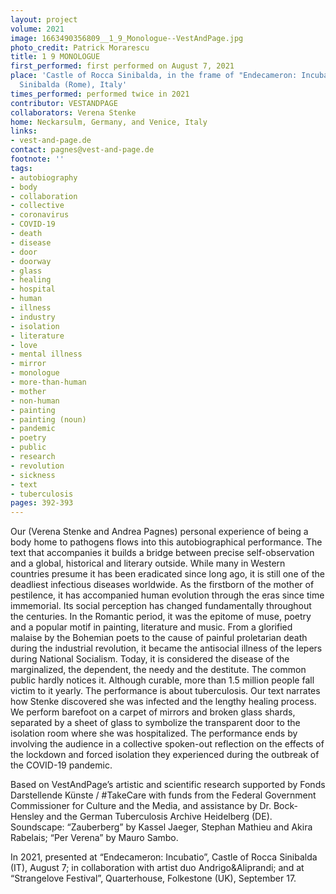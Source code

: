 ```yaml
---
layout: project
volume: 2021
image: 1663490356809__1_9_Monologue--VestAndPage.jpg
photo_credit: Patrick Morarescu
title: 1 9 MONOLOGUE
first_performed: first performed on August 7, 2021
place: 'Castle of Rocca Sinibalda, in the frame of "Endecameron: Incubatio," Rocca
  Sinibalda (Rome), Italy'
times_performed: performed twice in 2021
contributor: VESTANDPAGE
collaborators: Verena Stenke
home: Neckarsulm, Germany, and Venice, Italy
links:
- vest-and-page.de
contact: pagnes@vest-and-page.de
footnote: ''
tags:
- autobiography
- body
- collaboration
- collective
- coronavirus
- COVID-19
- death
- disease
- door
- doorway
- glass
- healing
- hospital
- human
- illness
- industry
- isolation
- literature
- love
- mental illness
- mirror
- monologue
- more-than-human
- mother
- non-human
- painting
- painting (noun)
- pandemic
- poetry
- public
- research
- revolution
- sickness
- text
- tuberculosis
pages: 392-393
---
```


Our (Verena Stenke and Andrea Pagnes) personal experience of being a body home to pathogens flows into this autobiographical performance. The text that accompanies it builds a bridge between precise self-observation and a global, historical and literary outside. While many in Western countries presume it has been eradicated since long ago, it is still one of the deadliest infectious diseases worldwide. As the firstborn of the mother of pestilence, it has accompanied human evolution through the eras since time immemorial. Its social perception has changed fundamentally throughout the centuries. In the Romantic period, it was the epitome of muse, poetry and a popular motif in painting, literature and music. From a glorified malaise by the Bohemian poets to the cause of painful proletarian death during the industrial revolution, it became the antisocial illness of the lepers during National Socialism. Today, it is considered the disease of the marginalized, the dependent, the needy and the destitute. The common public hardly notices it. Although curable, more than 1.5 million people fall victim to it yearly. The performance is about tuberculosis. Our text narrates how Stenke discovered she was infected and the lengthy healing process. We perform barefoot on a carpet of mirrors and broken glass shards, separated by a sheet of glass to symbolize the transparent door to the isolation room where she was hospitalized. The performance ends by involving the audience in a collective spoken-out reflection on the effects of the lockdown and forced isolation they experienced during the outbreak of the COVID-19 pandemic.

Based on VestAndPage’s artistic and scientific research supported by Fonds Darstellende Künste / #TakeCare with funds from the Federal Government Commissioner for Culture and the Media, and assistance by Dr. Bock-Hensley and the German Tuberculosis Archive Heidelberg (DE). Soundscape: “Zauberberg” by Kassel Jaeger, Stephan Mathieu and Akira Rabelais; “Per Verena” by Mauro Sambo.

In 2021, presented at “Endecameron: Incubatio”, Castle of Rocca Sinibalda (IT), August 7; in collaboration with artist duo Andrigo&amp;Aliprandi; and at “Strangelove Festival”, Quarterhouse, Folkestone (UK), September 17.